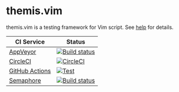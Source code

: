 # themis.vim

themis.vim is a testing framework for Vim script.
See [help](doc/themis.txt) for details.

CI Service                       | Status
----------                       | ------
[AppVeyor][AppVeyor-home]        | [![Build status][AppVeyor-badge]][AppVeyor-result]
[CircleCI][CircleCI-home]        | [![CircleCI][CircleCI-badge]][CircleCI-result]
[GitHub Actions][gh-action-home] | [![Test][gh-action-badge]][gh-action-result]
[Semaphore][Semaphore-home]      | [![Build status][Semaphore-badge]][Semaphore-result]

[AppVeyor-home]: https://ci.appveyor.com/
[AppVeyor-badge]: https://ci.appveyor.com/api/projects/status/hr4us4ogbir0177i/branch/master?svg=true "Build status"
[AppVeyor-result]: https://ci.appveyor.com/project/thinca/vim-themis/branch/master
[CircleCI-home]: https://circleci.com/
[CircleCI-badge]: https://dl.circleci.com/status-badge/img/circleci/3775y8m7ayd3ZUJkcLeC1F/JGVoXQ8uTvM9JEDkvrqcBt/tree/master.svg?style=svg
[CircleCI-result]: https://dl.circleci.com/status-badge/redirect/circleci/3775y8m7ayd3ZUJkcLeC1F/JGVoXQ8uTvM9JEDkvrqcBt/tree/master
[gh-action-home]: https://github.com/features/actions
[gh-action-badge]: ./../../actions/workflows/test.yml/badge.svg?branch=master "Test"
[gh-action-result]: ./../../actions/workflows/test.yml?query=branch%3Amaster
[Semaphore-home]: https://semaphoreci.com/
[Semaphore-badge]: https://thinca.semaphoreci.com/badges/vim-themis/branches/master.svg "Build status"
[Semaphore-result]: https://thinca.semaphoreci.com/projects/vim-themis
